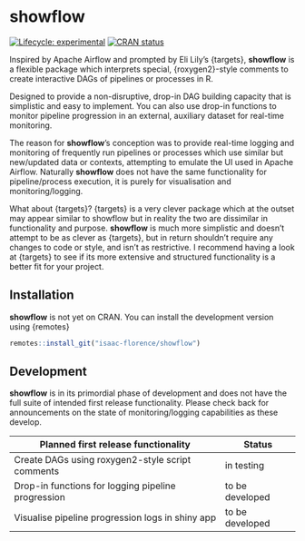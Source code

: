 
<!-- README.md is generated from README.Rmd. Please edit that file -->

# showflow

<!-- badges: start -->

[![Lifecycle:
experimental](https://img.shields.io/badge/lifecycle-experimental-orange.svg)](https://lifecycle.r-lib.org/articles/stages.html#experimental)
[![CRAN
status](https://www.r-pkg.org/badges/version/showflow)](https://CRAN.R-project.org/package=showflow)
<!-- badges: end -->

Inspired by Apache Airflow and prompted by Eli Lily’s {targets},
**showflow** is a flexible package which interprets special,
{roxygen2}-style comments to create interactive DAGs of pipelines or
processes in R.

Designed to provide a non-disruptive, drop-in DAG building capacity that
is simplistic and easy to implement. You can also use drop-in functions
to monitor pipeline progression in an external, auxiliary dataset for
real-time monitoring.

The reason for **showflow**’s conception was to provide real-time
logging and monitoring of frequently run pipelines or processes which
use similar but new/updated data or contexts, attempting to emulate the
UI used in Apache Airflow. Naturally **showflow** does not have the same
functionality for pipeline/process execution, it is purely for
visualisation and monitoring/logging.

What about {targets}? {targets} is a very clever package which at the
outset may appear similar to showflow but in reality the two are
dissimilar in functionality and purpose. **showflow** is much more
simplistic and doesn’t attempt to be as clever as {targets}, but in
return shouldn’t require any changes to code or style, and isn’t as
restrictive. I recommend having a look at {targets} to see if its more
extensive and structured functionality is a better fit for your project.

## Installation

**showflow** is not yet on CRAN. You can install the development version
using {remotes}

``` r
remotes::install_git("isaac-florence/showflow")
```

## Development

**showflow** is in its primordial phase of development and does not have
the full suite of intended first release functionality. Please check
back for announcements on the state of monitoring/logging capabilities
as these develop.

| Planned first release functionality                | Status          |
|----------------------------------------------------|-----------------|
| Create DAGs using roxygen2-style script comments   | in testing      |
| Drop-in functions for logging pipeline progression | to be developed |
| Visualise pipeline progression logs in shiny app   | to be developed |
